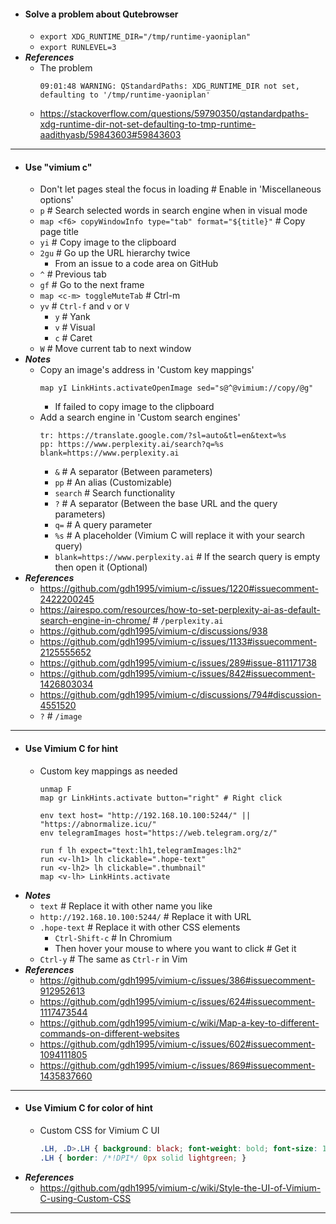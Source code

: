 - #### Solve a problem about Qutebrowser
    - `export XDG_RUNTIME_DIR="/tmp/runtime-yaoniplan"`
    - `export RUNLEVEL=3`
- ***References***
    - The problem
      ```
      09:01:48 WARNING: QStandardPaths: XDG_RUNTIME_DIR not set, defaulting to '/tmp/runtime-yaoniplan'
      ```
    - https://stackoverflow.com/questions/59790350/qstandardpaths-xdg-runtime-dir-not-set-defaulting-to-tmp-runtime-aadithyasb/59843603#59843603
- ---
- #### Use "vimium c"
    - Don't let pages steal the focus in loading # Enable in 'Miscellaneous options'
    - `p` # Search selected words in search engine when in visual mode
    - `map <f6> copyWindowInfo type="tab" format="${title}"` # Copy page title
    - `yi` # Copy image to the clipboard
    - `2gu` # Go up the URL hierarchy twice
        - From an issue to a code area on GitHub
    - `^` # Previous tab
    - `gf` # Go to the next frame
    - `map <c-m> toggleMuteTab` # Ctrl-m
    - `yv` # `Ctrl-f` and `v` or `V`
        - `y` # Yank
        - `v` # Visual
        - `c` # Caret
    - `W` # Move current tab to next window
- ***Notes***
    - Copy an image's address in 'Custom key mappings'
      ```
      map yI LinkHints.activateOpenImage sed="s@^@vimium://copy/@g"
      ```
        - If failed to copy image to the clipboard
    - Add a search engine in 'Custom search engines'
      ```
      tr: https://translate.google.com/?sl=auto&tl=en&text=%s
      pp: https://www.perplexity.ai/search?q=%s blank=https://www.perplexity.ai
      ```
        - `&` # A separator (Between parameters)
        - `pp` # An alias (Customizable)
        - `search` # Search functionality
        - `?` # A separator (Between the base URL and the query parameters)
        - `q=` # A query parameter
        - `%s` # A placeholder (Vimium C will replace it with your search query)
        - `blank=https://www.perplexity.ai` # If the search query is empty then open it (Optional)
- ***References***
    - https://github.com/gdh1995/vimium-c/issues/1220#issuecomment-2422200245
    - https://airespo.com/resources/how-to-set-perplexity-ai-as-default-search-engine-in-chrome/ # `/perplexity.ai`
    - https://github.com/gdh1995/vimium-c/discussions/938
    - https://github.com/gdh1995/vimium-c/issues/1133#issuecomment-2125555652
    - https://github.com/gdh1995/vimium-c/issues/289#issue-811171738
    - https://github.com/gdh1995/vimium-c/issues/842#issuecomment-1426803034
    - https://github.com/gdh1995/vimium-c/discussions/794#discussion-4551520
    - `?` # `/image`
- ---
- #### Use Vimium C for hint
    - Custom key mappings as needed
      ```
      unmap F
      map gr LinkHints.activate button="right" # Right click
      
      env text host= "http://192.168.10.100:5244/" || "https://abnormalize.icu/"
      env telegramImages host="https://web.telegram.org/z/"
      
      run f lh expect="text:lh1,telegramImages:lh2"
      run <v-lh1> lh clickable=".hope-text"
      run <v-lh2> lh clickable=".thumbnail"
      map <v-lh> LinkHints.activate
      ```
- ***Notes***
    - `text` # Replace it with other name you like
    - `http://192.168.10.100:5244/` # Replace it with URL
    - `.hope-text` # Replace it with other CSS elements
        - `Ctrl-Shift-c` # In Chromium
        - Then hover your mouse to where you want to click # Get it
    - `Ctrl-y` # The same as `Ctrl-r` in Vim
- ***References***
    - https://github.com/gdh1995/vimium-c/issues/386#issuecomment-912952613
    - https://github.com/gdh1995/vimium-c/issues/624#issuecomment-1117473544
    - https://github.com/gdh1995/vimium-c/wiki/Map-a-key-to-different-commands-on-different-websites
    - https://github.com/gdh1995/vimium-c/issues/602#issuecomment-1094111805
    - https://github.com/gdh1995/vimium-c/issues/869#issuecomment-1435837660
- ---
- #### Use Vimium C for color of hint
    - Custom CSS for Vimium C UI
      ```css
      .LH, .D>.LH { background: black; font-weight: bold; font-size: 15px; color: white;}
      .LH { border: /*!DPI*/ 0px solid lightgreen; }
      ```
- ***References***
    - https://github.com/gdh1995/vimium-c/wiki/Style-the-UI-of-Vimium-C-using-Custom-CSS
- ---
